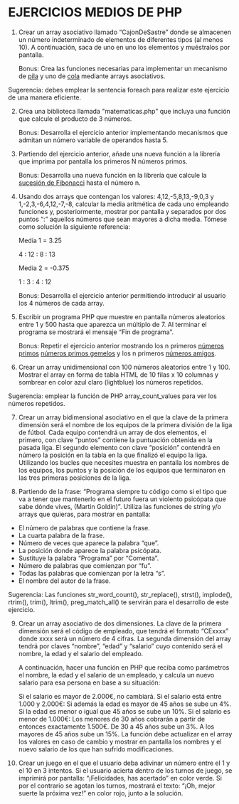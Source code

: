 # EJERCICIOS MEDIOS DE PHP

1. Crear un array asociativo llamado “CajonDeSastre” donde se almacenen un número indeterminado de elementos de diferentes tipos (al menos 10). A continuación, saca de uno en uno los elementos y muéstralos por pantalla.

   Bonus: Crea las funciones necesarias para implementar un mecanismo de [pila](https://es.wikipedia.org/wiki/Pila_(inform%C3%A1tica)) y uno de [cola](https://es.wikipedia.org/wiki/Cola_(inform%C3%A1tica)) mediante arrays asociativos.

Sugerencia: debes emplear la sentencia foreach para realizar este ejercicio de una manera eficiente.

2. Crea una biblioteca llamada "matematicas.php" que incluya una función que calcule el producto de 3 números.

   Bonus: Desarrolla el ejercicio anterior implementando mecanismos que admitan un número variable de operandos hasta 5.

3. Partiendo del ejercicio anterior, añade una nueva función a la librería que imprima por pantalla los primeros N números primos.

   Bonus: Desarrolla una nueva función en la librería que calcule la [sucesión de Fibonacci](https://es.wikipedia.org/wiki/Sucesi%C3%B3n_de_Fibonacci) hasta el número n.

4. Usando dos arrays que contengan los valores: 4,12,-5,8,13,-9,0,3 y 1,-2,3,-6,4,12,-7,-8, calcular la media aritmética de cada uno empleando funciones y, posteriormente, mostrar por pantalla y separados por dos puntos “:” aquellos números que sean mayores a dicha media. Tómese como solución la siguiente referencia:

   Media 1 = 3.25

   4 : 12 : 8 : 13

   Media 2 = -0.375

   1 : 3 : 4 : 12

   Bonus: Desarrolla el ejercicio anterior permitiendo introducir al usuario los 4 números de cada array.

5. Escribir un programa PHP que muestre en pantalla números aleatorios entre 1 y 500 hasta que aparezca un múltiplo de 7. Al terminar el programa se mostrará el mensaje “Fin de programa”.

   Bonus: Repetir el ejercicio anterior mostrando los n primeros [números primos](https://es.wikipedia.org/wiki/N%C3%BAmero_primo) [números primos gemelos](https://es.wikipedia.org/wiki/N%C3%BAmero_primo_gemelo) y los n primeros [números amigos](https://es.wikipedia.org/wiki/N%C3%BAmeros_amigos).

6. Crear un array unidimensional con 100 números aleatorios entre 1 y 100. Mostrar el array en forma de tabla HTML de 10 filas x 10 columnas y sombrear en color azul claro (lightblue) los números repetidos.

Sugerencia: emplear la función de PHP array_count_values para ver los números repetidos.

7. Crear un array bidimensional asociativo en el que la clave de la primera dimensión será el nombre de los equipos de la primera división de la liga de fútbol. Cada equipo contendrá un array de dos elementos, el primero, con clave “puntos” contiene la puntuación obtenida en la pasada liga. El segundo elemento con clave “posición” contendrá en número la posición en la tabla en la que finalizó el equipo la liga. Utilizando los bucles que necesites muestra en pantalla los nombres de los equipos, los puntos y la posición de los equipos que terminaron en las tres primeras posiciones de la liga.

8. Partiendo de la frase: “Programa siempre tu código como si el tipo que va a tener que mantenerlo en el futuro fuera un violento psicópata que sabe dónde vives, (Martin Goldin)”. Utiliza las funciones de string y/o arrays que quieras, para mostrar en pantalla:

* El número de palabras que contiene la frase.
* La cuarta palabra de la frase.
* Número de veces que aparece la palabra “que”.
* La posición donde aparece la palabra psicópata.
* Sustituye la palabra “Programa” por “Comenta”.
* Número de palabras que comienzan por “fu”.
* Todas las palabras que comienzan por la letra “s”.
* El nombre del autor de la frase.


Sugerencia: Las funciones str_word_count(), str_replace(), strst(), implode(), rtrim(), trim(), ltrim(), preg_match_all() te servirán para el desarrollo de este ejercicio.

9. Crear un array asociativo de dos dimensiones. La clave de la primera dimensión será el código de empleado, que tendrá el formato “CExxxx” donde xxxx será un número de 4 cifras. La segunda dimensión del array tendrá por claves “nombre”, “edad” y “salario” cuyo contenido será el nombre, la edad y el salario del empleado.

   A continuación, hacer una función en PHP que reciba como parámetros el nombre, la edad y el salario
   de un empleado, y calcula un nuevo salario para esa persona en base a su situación:
   
   Si el salario es mayor de 2.000€, no cambiará.
   Si el salario está entre 1.000 y 2.000€:
   Si además la edad es mayor de 45 años se sube un 4%.
   Si la edad es menor o igual que 45 años se sube un 10%.
   Si el salario es menor de 1.000€:
   Los menores de 30 años cobrarán a partir de entonces exactamente 1.500€.
   De 30 a 45 años sube un 3%.
   A los mayores de 45 años sube un 15%.
   La función debe actualizar en el array los valores en caso de cambio y mostrar en pantalla los nombres y el nuevo salario de los que han sufrido modificaciones.

10. Crear un juego en el que el usuario deba adivinar un número entre el 1 y el 10 en 3 intentos. Si el usuario acierta dentro de los turnos de juego, se imprimirá por pantalla: “¡Felicidades, has acertado” en color verde. Si por el contrario se agotan los turnos, mostrará el texto: “¡Oh, mejor suerte la próxima vez!” en color rojo, junto a la solución.


